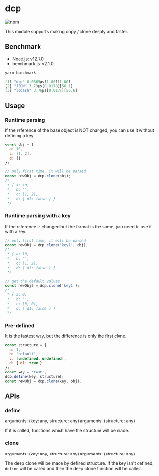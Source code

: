 # dcp

[![npm](https://img.shields.io/npm/v/dcp.svg)](https://www.npmjs.com/package/dcp)

This module supports making copy / clone deeply and faster.

## Benchmark

- Node.js: v12.7.0
- benchmark.js: v2.1.0

```js
yarn benchmark

[1] "dcp" 0.0665μs[1.00][1.00]
[2] "JSON" 3.73μs[0.0178][56.1]
[3] "lodash" 3.76μs[0.0177][56.6]
```


## Usage

### Runtime parsing

If the reference of the base object is NOT changed, you can use it without defining a key.

```js
const obj = {
  a: 10,
  c: [1, 2],
  d: {}
};

// only first time, it will be parsed
const newObj = dcp.clone(obj);
/*
 * { a: 10,
 *   b: '',
 *   c: [1, 2],
 *   d: { d1: false } }
 */
```

### Runtime parsing with a key

If the reference is changed but the format is the same, you need to use it with a key.

```js
// only first time, it will be parsed
const newObj = dcp.clone('key1', obj);
/*
 * { a: 10,
 *   b: '',
 *   c: [1, 2],
 *   d: { d1: false } }
 */

// get the default values
const newObj2 = dcp.clone('key1');
/*
 * { a: 0,
 *   b: '',
 *   c: [0, 0],
 *   d: { d1: false } }
 */
```

### Pre-defined

It is the fastest way, but the difference is only the first clone.

```js
const structure = {
  a: 1,
  b: 'default',
  c: [undefined, undefined],
  d: { d1: true }
};
const key = 'test';
dcp.define(key, structure);
const newObj = dcp.clone(key, obj);
```

## APIs

### define

arguments: (key: any, structure: any)
arguments: (structure: any)

If it is called, functions which have the structure will be made.

### clone

arguments: (key: any, structure: any)
arguments: (structure: any)

The deep clone will be made by defined structure.
If the key isn't defined, `define` will be called and then the deep clone function will be called.

